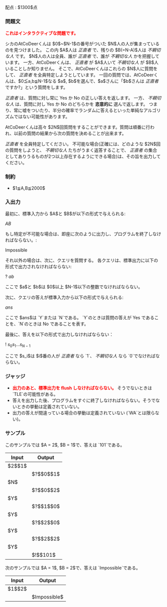 
<div>

<span>

<span>

<p>
配点 : $1300$点
</p>

<div>

<section>

### **問題文**

<p>

<font color="red">
<strong>
これはインタラクティブな問題です。
</strong>
</font>

</p>

<p>
シカのAtCoDeerくんは $0$~$N-1$の番号がついた $N$人の人が集まっているのを見つけました。
この内 $A$人は
<em>
正直者
</em>
で、残りの $B(=N-A)$人は
<em>
不親切な人
</em>
です。
$N$人の人は全員、誰が
<em>
正直者
</em>
で、誰が
<em>
不親切な人
</em>
かを把握しています。
一方、AtCoDeerくんは、
<em>
正直者
</em>
が $A$人いて
<em>
不親切な人
</em>
が $B$人いることしか知りません。
そこで、AtCoDeerくんはこれらの $N$人に質問をして、
<em>
正直者
</em>
を全員特定しようとしています。
一回の質問では、AtCoDeerくんは、$0≦a,b≦N-1$なる $a$, $b$を選んで、$a$さんに「$b$さんは
<em>
正直者
</em>
ですか?」という質問をします。
</p>

<p>

<em>
正直者
</em>
は、質問に対し常に Yes か No の正しい答えを返します。
一方、
<em>
不親切な人
</em>
は、質問に対し Yes か No のどちらかを
<strong>
恣意的に
</strong>
選んで返します。
つまり、常に嘘をついたり、半分の確率でランダムに答えるといった単純なアルゴリズムではない可能性があります。
</p>

<p>
AtCoDeerくんは高々 $2N$回質問をすることができます。質問は順番に行われ、以前の質問の結果から次の質問を決めることが出来ます。
</p>

<p>

<em>
正直者
</em>
を全員特定してください。
不可能な場合(正確には、どのような $2N$回の質問をしようと、
<em>
不親切な人
</em>
たちがうまく返答することで、
<em>
正直者
</em>
の集合としてありうるものが2つ以上存在するようにできる場合)は、その旨を出力してください。
</p>

</section>

</div>

<div>

<section>

### **制約**

<ul>

<li>
$1≦A,B≦2000$
</li>

</ul>

</section>

</div>

<div>

<section>

### **入出力**

<p>
最初に、標準入力から $A$と $B$が以下の形式で与えられる:
</p>

<div>

$A$$B$
</div>

<p>
もし特定が不可能な場合は、即座に次のように出力し、プログラムを終了しなければならない。:
</p>

<div>

Impossible

</div>

<p>
それ以外の場合は、次に、クエリを質問する。
各クエリは、標準出力に以下の形式で出力されなければならない:
</p>

<div>

? $a$$b$
</div>

<p>
ここで $a$と $b$は $0$以上 $N-1$以下の整数でなければならない。
</p>

<p>
次に、クエリの答えが標準入力から以下の形式で与えられる:
</p>

<div>

$ans$
</div>

<p>
ここで $ans$は `Y`または `N`である。
`Y`のときは質問の答えが Yes であることを、`N`のときは No であることを表す。
</p>

<p>
最後に、答えを以下の形式で出力しなければならない：
</p>

<div>

! $s_0s_1...s_{N-1}$
</div>

<p>
ここで $s_i$は $i$番の人が
<em>
正直者
</em>
なら `1`、
<em>
不親切な人
</em>
なら `0`でなければならない。
</p>

</section>

</div>

<div>

<section>

### **ジャッジ**

<ul>

<li>

<font color="red">
<strong>
出力のあと、標準出力を flush しなければならない。
</strong>
</font>
そうでないときは `TLE`の可能性がある。
</li>

<li>
答えを出力した後、プログラムをすぐに終了しなければならない。そうでないときの挙動は定義されていない。
</li>

<li>
出力の答えが間違っている場合の挙動は定義されていない (`WA`とは限らない)。
</li>

</ul>

</section>

</div>

<div>

<section>

### **サンプル**

<p>
このサンプルでは $A = 2$, $B = 1$で、答えは `101`である。
</p>

<table>

<thead>

<tr>

<th>
Input
</th>

<th>
Output
</th>

</tr>

</thead>

<tbody>

<tr>

<td>
$2$$1$
</td>

<td>

</td>

</tr>

<tr>

<td>

</td>

<td>
$?$$0$$1$
</td>

</tr>

<tr>

<td>
$N$
</td>

<td>

</td>

</tr>

<tr>

<td>

</td>

<td>
$?$$0$$2$
</td>

</tr>

<tr>

<td>
$Y$
</td>

<td>

</td>

</tr>

<tr>

<td>

</td>

<td>
$?$$1$$0$
</td>

</tr>

<tr>

<td>
$Y$
</td>

<td>

</td>

</tr>

<tr>

<td>

</td>

<td>
$?$$2$$0$
</td>

</tr>

<tr>

<td>
$Y$
</td>

<td>

</td>

</tr>

<tr>

<td>

</td>

<td>
$?$$2$$2$
</td>

</tr>

<tr>

<td>
$Y$
</td>

<td>

</td>

</tr>

<tr>

<td>

</td>

<td>
$!$$101$
</td>

</tr>

</tbody>

</table>

<p>
次のサンプルでは $A = 1$, $B = 2$で、答えは `Impossible`である。
</p>

<table>

<thead>

<tr>

<th>
Input
</th>

<th>
Output
</th>

</tr>

</thead>

<tbody>

<tr>

<td>
$1$$2$
</td>

<td>

</td>

</tr>

<tr>

<td>

</td>

<td>
$Impossible$
</td>

</tr>

</tbody>

</table>

</section>

</div>

</span>

</span>

</div>
